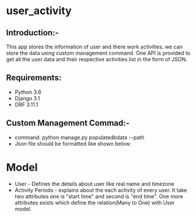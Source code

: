 # user_activity

## Introduction:-
This app stores the information of user and there work activities. we can store the data using custom management command. One API is provided to                    get all the user data and their respective activities list in the form of JSON.

## Requirements:
  - Python 3.6
  - Django 3.1
  - DRF 3.11.1

## Custom Management Commad:- 
  - command: python manage.py populatedbdata --path <path of json file>
  - Json file should be formatted like shown below:
  
  
  

# Model
  - User -  Defines the details about user like real name and timezone
  - Activity Periods - explains about the each activity of every user. It take two attributes one is "start time" and second is "end time". One more attributes                            exists which define the relation(Many to One) with User model.
  
  


  
